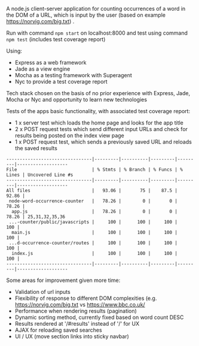 A node.js client-server application for counting occurrences of a word in the DOM of a URL, which is input by the user (based on example https://norvig.com/big.txt) . 

Run with command ```npm start``` on localhost:8000
and test using command ```npm test``` (includes test coverage report)

Using:
- Express as a web framework
- Jade as a view engine
- Mocha as a testing framework with Superagent
- Nyc to provide a test coverage report

Tech stack chosen on the basis of no prior experience with Express, Jade, Mocha or Nyc and opportunity to learn new technologies

Tests of the apps basic functionality, with associated test coverage report:
-	1 x server test which loads the home page and looks for the app title
-	2 x POST request tests which send different input URLs and check for results being posted on the index view page
-	1 x POST request test, which sends a previously saved URL and reloads the saved results

```
--------------------------------|---------|----------|---------|---------|-------------------
File                            | % Stmts | % Branch | % Funcs | % Lines | Uncovered Line #s
--------------------------------|---------|----------|---------|---------|-------------------
All files                       |   93.06 |       75 |    87.5 |   92.86 |
 node-word-occurrence-counter   |   78.26 |        0 |       0 |   78.26 |
  app.js                        |   78.26 |        0 |       0 |   78.26 | 25,31,32,35,36
 ...-counter/public/javascripts |     100 |      100 |     100 |     100 |
  main.js                       |     100 |      100 |     100 |     100 |
 ...d-occurrence-counter/routes |     100 |      100 |     100 |     100 |
  index.js                      |     100 |      100 |     100 |     100 |
--------------------------------|---------|----------|---------|---------|-------------------
```

 Some areas for improvement given more time:
 - Validation of url inputs
 - Flexibility of response to different DOM complexities (e.g. https://norvig.com/big.txt vs https://www.bbc.co.uk/ 
 - Performance when rendering results (pagination)
 - Dynamic sorting method, currently fixed based on word count DESC 
 - Results rendered at '/#results' instead of '/' for UX
 - AJAX for reloading saved searches
 - UI / UX (move section links into sticky navbar) 
